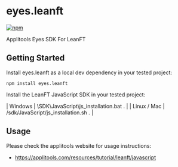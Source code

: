eyes.leanft
=============

[![npm](https://img.shields.io/npm/v/eyes.leanft.svg?style=for-the-badge)](https://www.npmjs.com/package/eyes.leanft)

Applitools Eyes SDK For LeanFT

Getting Started
---------------
Install eyes.leanft as a local dev dependency in your tested project:

    npm install eyes.leanft
    
Install the LeanFT JavaScript SDK in your tested project:

| Windows     | <LeanFT installation folder>\SDK\JavaScript\js_installation.bat . |
| Linux / Mac | <LeanFT installation folder>/sdk/JavaScript/js_installation.sh .  |

## Usage

Please check the applitools website for usage instructions:

- https://applitools.com/resources/tutorial/leanft/javascript

